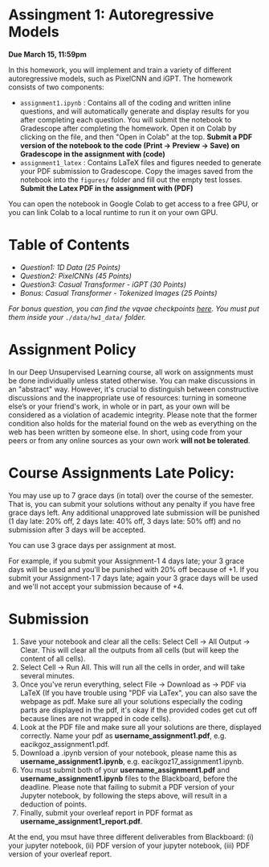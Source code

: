 # Assingment 1: Autoregressive Models

**Due March 15, 11:59pm**

In this homework, you will implement and train a variety of different autoregressive models, such as PixelCNN and iGPT. The homework consists of two components:
* `assignment1.ipynb` : Contains all of the coding and written inline questions, and will automatically generate and display results for you after completing each question. You will submit the notebook to Gradescope after completing the homework. Open it on Colab by clicking on the file, and then "Open in Colab" at the top. **Submit a PDF version of the notebook to the code (Print -> Preview -> Save) on Gradescope in the assignment with (code)**
* `assignment1_latex` :  Contains LaTeX files and figures needed to generate your PDF submission to Gradescope. Copy the images saved from the notebook into the `figures/` folder and fill out the empty test losses.  **Submit the Latex PDF in the assignment with (PDF)**

You can open the notebook in Google Colab to get access to a free GPU, or you can link Colab to a local runtime to run it on your own GPU. 


# Table of Contents
* *Question1: 1D Data (25 Points)*
* *Question2: PixelCNNs (45 Points)*
* *Question3: Casual Transformer - iGPT (30 Points)*
* *Bonus: Casual Transformer - Tokenized Images (25 Points)*

_For bonus question, you can find the vqvae checkpoints [here](https://drive.google.com/drive/folders/1Gfk-OOzmOXQ0J3WbQU7jy99Xk4gNfirw?usp=sharing). You must put them inside your `./data/hw1_data/` folder._


# Assignment Policy

In our Deep Unsupervised Learning course, all work on assignments must be done individually unless stated otherwise. You can make discussions in an "abstract" way. However, it's crucial to distinguish between constructive discussions and the inappropriate use of resources: turning in someone else’s or your friend's work, in whole or in part, as your own will be considered as a violation of academic integrity. Please note that the former condition also holds for the material found on the web as everything on the web has been written by someone else. In short, using code from your peers or from any online sources as your own work **will not be tolerated**.

# Course Assignments Late Policy: 

You may use up to 7 grace days (in total) over the course of the semester. That is, you can submit your solutions without any penalty if you have free grace days left. Any additional unapproved late submission will be punished (1 day late: 20% off, 2 days late: 40% off, 3 days late: 50% off) and no submission after 3 days will be accepted.

You can use 3 grace days per assignment at most. 

For example, if you submit your Assignment-1 4 days late; your 3 grace days will be used and you'll be punished with 20% off because of +1. If you submit your Assignment-1 7 days late; again your 3 grace days will be used and we'll not accept your submission because of +4.


# Submission

1. Save your notebook and clear all the cells: Select Cell -> All Output -> Clear. This will clear all the outputs from all cells (but will keep the content of all cells).
2. Select Cell -> Run All. This will run all the cells in order, and will take several minutes.
3. Once you've rerun everything, select File -> Download as -> PDF via LaTeX (If you have trouble using "PDF via LaTex", you can also save the webpage as pdf. Make sure all your solutions especially the coding parts are displayed in the pdf, it's okay if the provided codes get cut off because lines are not wrapped in code cells).
4. Look at the PDF file and make sure all your solutions are there, displayed correctly. Name your pdf as **username_assignment1.pdf**, e.g. eacikgoz_assignment1.pdf.
5. Download a .ipynb version of your notebook, please name this as **username_assignment1.ipynb**, e.g. eacikgoz17_assignment1.ipynb.
6. You must submit both of your **username_assignment1.pdf** and **username_assignment1.ipynb** files to the Blackboard, before the deadline. Please note that failing to submit a PDF version of your Jupyter notebook, by following the steps above, will result in a deduction of points.
7. Finally, submit your overleaf report in PDF format as **username_assignment1_report.pdf**.

At the end, you msut have three different deliverables from Blackboard: (i) your jupyter notebook, (ii) PDF version of your jupyter notebook, (iii) PDF version of your overleaf report.
